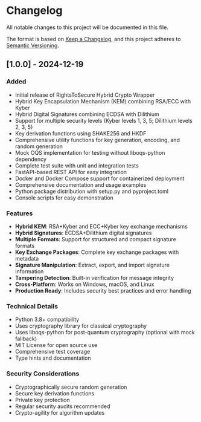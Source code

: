 # Changelog

All notable changes to this project will be documented in this file.

The format is based on [Keep a Changelog](https://keepachangelog.com/en/1.0.0/),
and this project adheres to [Semantic Versioning](https://semver.org/spec/v2.0.0.html).

## [1.0.0] - 2024-12-19

### Added
- Initial release of RightsToSecure Hybrid Crypto Wrapper
- Hybrid Key Encapsulation Mechanism (KEM) combining RSA/ECC with Kyber
- Hybrid Digital Signatures combining ECDSA with Dilithium
- Support for multiple security levels (Kyber levels 1, 3, 5; Dilithium levels 2, 3, 5)
- Key derivation functions using SHAKE256 and HKDF
- Comprehensive utility functions for key generation, encoding, and random generation
- Mock OQS implementation for testing without liboqs-python dependency
- Complete test suite with unit and integration tests
- FastAPI-based REST API for easy integration
- Docker and Docker Compose support for containerized deployment
- Comprehensive documentation and usage examples
- Python package distribution with setup.py and pyproject.toml
- Console scripts for easy demonstration

### Features
- **Hybrid KEM**: RSA+Kyber and ECC+Kyber key exchange mechanisms
- **Hybrid Signatures**: ECDSA+Dilithium digital signatures
- **Multiple Formats**: Support for structured and compact signature formats
- **Key Exchange Packages**: Complete key exchange packages with metadata
- **Signature Manipulation**: Extract, export, and import signature information
- **Tampering Detection**: Built-in verification for message integrity
- **Cross-Platform**: Works on Windows, macOS, and Linux
- **Production Ready**: Includes security best practices and error handling

### Technical Details
- Python 3.8+ compatibility
- Uses cryptography library for classical cryptography
- Uses liboqs-python for post-quantum cryptography (optional with mock fallback)
- MIT License for open source use
- Comprehensive test coverage
- Type hints and documentation

### Security Considerations
- Cryptographically secure random generation
- Secure key derivation functions
- Private key protection
- Regular security audits recommended
- Crypto-agility for algorithm updates 
